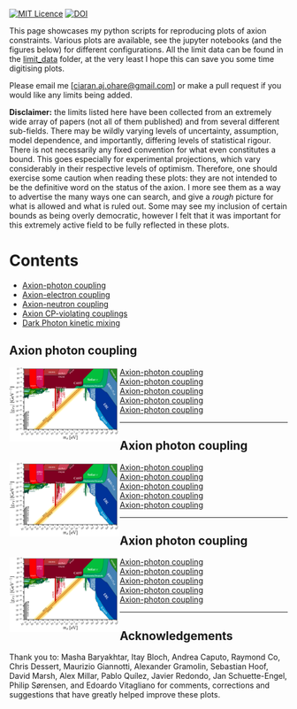 [![MIT Licence](https://badges.frapsoft.com/os/mit/mit.svg?v=103)](https://opensource.org/licenses/mit-license.php)
[![DOI](https://zenodo.org/badge/DOI/10.5281/zenodo.3932430.svg)](https://doi.org/10.5281/zenodo.3932430)

This page showcases my python scripts for reproducing plots of axion constraints. Various plots are available, see the jupyter notebooks (and the figures below) for different configurations. All the limit data can be found in the [limit_data](https://github.com/cajohare/AxionLimits/raw/master/limit_data) folder, at the very least I hope this can save you some time digitising plots.

Please email me [ciaran.aj.ohare@gmail.com] or make a pull request if you would like any limits being added.

**Disclaimer:** the limits listed here have been collected from an extremely wide array of papers (not all of them published) and from several different sub-fields. There may be wildly varying levels of uncertainty, assumption, model dependence, and importantly, differing levels of statistical rigour. There is not necessarily any fixed convention for what even constitutes a bound. This goes especially for experimental projections, which vary considerably in their respective levels of optimism. Therefore, one should exercise some caution when reading these plots: they are not intended to be the definitive word on the status of the axion. I more see them as a way to advertise the many ways one can search, and give a *rough* picture for what is allowed and what is ruled out. Some may see my inclusion of certain bounds as being overly democratic, however I felt that it was important for this extremely active field to be fully reflected in these plots.

# Contents
* [Axion-photon coupling](docs/ap.md)
* [Axion-electron coupling](docs/ae.md)
* [Axion-neutron coupling](docs/an.md)
* [Axion CP-violating couplings](docs/cp.md)
* [Dark Photon kinetic mixing](docs/dp.md)


## Axion photon coupling
<img align="left" width="200" src="plots/plots_png/AxionPhoton.png">

[Axion-photon coupling](docs/ap.md)\
[Axion-photon coupling](docs/ap.md)\
[Axion-photon coupling](docs/ap.md)\
[Axion-photon coupling](docs/ap.md)\
[Axion-photon coupling](docs/ap.md)

---

## Axion photon coupling
<img align="left" width="200" src="plots/plots_png/AxionPhoton.png">

[Axion-photon coupling](docs/ap.md)\
[Axion-photon coupling](docs/ap.md)\
[Axion-photon coupling](docs/ap.md)\
[Axion-photon coupling](docs/ap.md)\
[Axion-photon coupling](docs/ap.md)

---

## Axion photon coupling
<img align="left" width="200" src="plots/plots_png/AxionPhoton.png">

[Axion-photon coupling](docs/ap.md)\
[Axion-photon coupling](docs/ap.md)\
[Axion-photon coupling](docs/ap.md)\
[Axion-photon coupling](docs/ap.md)\
[Axion-photon coupling](docs/ap.md)

---

## Acknowledgements
Thank you to: Masha Baryakhtar, Itay Bloch, Andrea Caputo, Raymond Co, Chris Dessert, Maurizio Giannotti, Alexander Gramolin, Sebastian Hoof, David Marsh, Alex Millar, Pablo Quílez, Javier Redondo, Jan Schuette-Engel, Philip Sørensen, and Edoardo Vitagliano for comments, corrections and suggestions that have greatly helped improve these plots.
